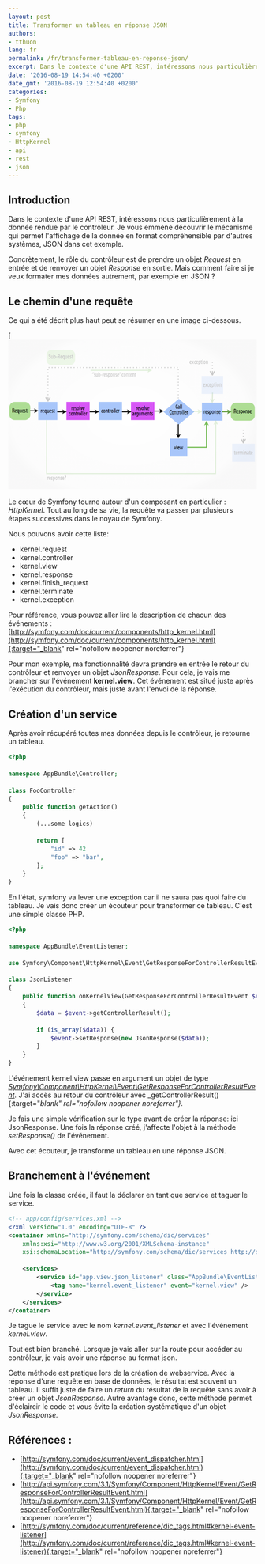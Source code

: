 ```yaml
---
layout: post
title: Transformer un tableau en réponse JSON
authors:
- tthuon
lang: fr
permalink: /fr/transformer-tableau-en-reponse-json/
excerpt: Dans le contexte d'une API REST, intéressons nous particulièrement à la donnée rendue par le contrôleur. Je vous emmène découvrir le mécanisme qui permet l'affichage de la donnée en format compréhensible par d'autres systèmes, JSON dans cet exemple.
date: '2016-08-19 14:54:40 +0200'
date_gmt: '2016-08-19 12:54:40 +0200'
categories:
- Symfony
- Php
tags:
- php
- symfony
- HttpKernel
- api
- rest
- json
---
```

## Introduction

Dans le contexte d'une API REST, intéressons nous particulièrement à la donnée rendue par le contrôleur. Je vous emmène découvrir le mécanisme qui permet l'affichage de la donnée en format compréhensible par d'autres systèmes, JSON dans cet exemple.

Concrètement, le rôle du contrôleur est de prendre un objet _Request_ en entrée et de renvoyer un objet _Response_ en sortie. Mais comment faire si je veux formater mes données autrement, par exemple en JSON ?

## Le chemin d'une requête

Ce qui a été décrit plus haut peut se résumer en une image ci-dessous.

[![Symfony kernel event](/assets/2016-08-19-transformer-tableau-en-reponse-json/10-kernel-view.png)

Le cœur de Symfony tourne autour d'un composant en particulier : _HttpKernel_. Tout au long de sa vie, la requête va passer par plusieurs étapes successives dans le noyau de Symfony.

Nous pouvons avoir cette liste:

* kernel.request
* kernel.controller
* kernel.view
* kernel.response
* kernel.finish_request
* kernel.terminate
* kernel.exception

Pour référence, vous pouvez aller lire la description de chacun des événements : [http://symfony.com/doc/current/components/http_kernel.html](http://symfony.com/doc/current/components/http_kernel.html){:target="_blank" rel="nofollow noopener noreferrer"}

Pour mon exemple, ma fonctionnalité devra prendre en entrée le retour du contrôleur et renvoyer un objet _JsonResponse._ Pour cela, je vais me brancher sur l'événement **kernel.view**. Cet événement est situé juste après l'exécution du contrôleur, mais juste avant l'envoi de la réponse.

## Création d'un service

Après avoir récupéré toutes mes données depuis le contrôleur, je retourne un tableau.

```php
<?php

namespace AppBundle\Controller;

class FooController
{
    public function getAction()
    {
        (...some logics)

        return [
            "id" => 42
            "foo" => "bar",
        ];
    }
}
```

En l'état, symfony va lever une exception car il ne saura pas quoi faire du tableau. Je vais donc créer un écouteur pour transformer ce tableau. C'est une simple classe PHP.

```php
<?php

namespace AppBundle\EventListener;

use Symfony\Component\HttpKernel\Event\GetResponseForControllerResultEvent;

class JsonListener
{
    public function onKernelView(GetResponseForControllerResultEvent $event)
    {
        $data = $event->getControllerResult();

        if (is_array($data)) {
            $event->setResponse(new JsonResponse($data));
        }
    }
}
```

L'événement kernel.view passe en argument un objet de type _[Symfony\Component\HttpKernel\Event\GetResponseForControllerResultEvent](http://api.symfony.com/3.1/Symfony/Component/HttpKernel/Event/GetResponseForControllerResultEvent.html)._ J'ai accès au retour du contrôleur avec _getControllerResult(){:target="_blank" rel="nofollow noopener noreferrer"}._

Je fais une simple vérification sur le type avant de créer la réponse: ici JsonResponse. Une fois la réponse créé, j'affecte l'objet à la méthode _setResponse()_ de l'événement.

Avec cet écouteur, je transforme un tableau en une réponse JSON.

## Branchement à l'événement

Une fois la classe créée, il faut la déclarer en tant que service et taguer le service.

```xml
<!-- app/config/services.xml -->
<?xml version="1.0" encoding="UTF-8" ?>
<container xmlns="http://symfony.com/schema/dic/services"
    xmlns:xsi="http://www.w3.org/2001/XMLSchema-instance"
    xsi:schemaLocation="http://symfony.com/schema/dic/services http://symfony.com/schema/dic/services/services-1.0.xsd">

    <services>
        <service id="app.view.json_listener" class="AppBundle\EventListener\JsonListener">
            <tag name="kernel.event_listener" event="kernel.view" />
        </service>
    </services>
</container>
```

Je tague le service avec le nom _kernel.event_listener_ et avec l'événement _kernel.view_.

Tout est bien branché. Lorsque je vais aller sur la route pour accéder au contrôleur, je vais avoir une réponse au format json.

Cette méthode est pratique lors de la création de webservice. Avec la réponse d'une requête en base de données, le résultat est souvent un tableau. Il suffit juste de faire un _return_ du résultat de la requête sans avoir à créer un objet _JsonResponse_. Autre avantage donc, cette méthode permet d'éclaircir le code et vous évite la création systématique d'un objet _JsonResponse._

## Références :

* [http://symfony.com/doc/current/event_dispatcher.html](http://symfony.com/doc/current/event_dispatcher.html){:target="_blank" rel="nofollow noopener noreferrer"}
* [http://api.symfony.com/3.1/Symfony/Component/HttpKernel/Event/GetResponseForControllerResultEvent.html](http://api.symfony.com/3.1/Symfony/Component/HttpKernel/Event/GetResponseForControllerResultEvent.html){:target="_blank" rel="nofollow noopener noreferrer"}
* [http://symfony.com/doc/current/reference/dic_tags.html#kernel-event-listener](http://symfony.com/doc/current/reference/dic_tags.html#kernel-event-listener){:target="_blank" rel="nofollow noopener noreferrer"}
